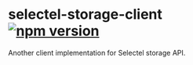# selectel-storage-client [![npm version](https://badge.fury.io/js/selectel-storage-client.svg)](https://badge.fury.io/js/selectel-storage-client)
Another client implementation for Selectel storage API.